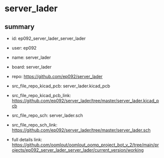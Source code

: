 # server_lader
 
## summary 
* id: ep092_server_lader_server_lader
* user: ep092
* name: server_lader
* board: server_lader
* repo: https://github.com/ep092/server_lader
* src_file_repo_kicad_pcb: server_lader.kicad_pcb
* src_file_repo_kicad_pcb_link: https://github.com/ep092/server_lader/tree/master/server_lader.kicad_pcb


* src_file_repo_sch: server_lader.sch
* src_file_repo_sch_link: https://github.com/ep092/server_lader/tree/master/server_lader.sch
* full details link: https://github.com/oomlout/oomlout_oomp_project_bot_v_2/tree/main/projects/ep092_server_lader_server_lader/current_version/working  







